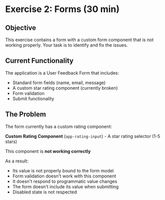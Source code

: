 # Exercise 2: Forms (30 min)

## Objective

This exercise contains a form with a custom form component that is not working properly. Your task is to identify and fix the issues.

## Current Functionality

The application is a User Feedback Form that includes:

- Standard form fields (name, email, message)
- A custom star rating component (currently broken)
- Form validation
- Submit functionality

## The Problem

The form currently has a custom rating component:

**Custom Rating Component** (`app-rating-input`) - A star rating selector (1-5 stars)

This component is **not working correctly**

As a result:

- Its value is not properly bound to the form model
- Form validation doesn't work with this component
- It doesn't respond to programmatic value changes
- The form doesn't include its value when submitting
- Disabled state is not respected
